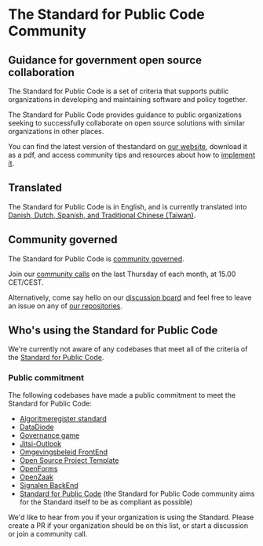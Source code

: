 # The Standard for Public Code Community

## Guidance for government open source collaboration

The Standard for Public Code is a set of criteria that supports public organizations in developing and maintaining software and policy together.

The Standard for Public Code provides guidance to public organizations seeking to successfully collaborate on open source solutions with similar organizations in other places.

You can find the latest version of thestandard on [our website](https://www.standardforpubliccode.org/), download it as a pdf, and access community tips and resources about how to [implement it](https://standard-for-public-code.github.io/community-implementation-guide-standard/).

## Translated 

The Standard for Public Code is in English, and is currently translated into [Danish, Dutch, Spanish, and Traditional Chinese (Taiwan)](https://translations.standardforpubliccode.org/).

## Community governed

The Standard for Public Code is [community governed](https://github.com/standard-for-public-code/standard-for-public-code/blob/develop/GOVERNANCE.md).

Join our [community calls](https://meet.jit.si/standard-for-public-code) on the last Thursday of each month, at 15.00 CET/CEST.

Alternatively, come say hello on our [discussion board](https://github.com/standard-for-public-code/standard-for-public-code/discussions) and feel free to leave an issue on any of [our repositories](https://github.com/orgs/standard-for-public-code/repositories).

## Who's using the Standard for Public Code

We're currently not aware of any codebases that meet all of the criteria of the [Standard for Public Code](https://standard.publiccode.net/).

### Public commitment

The following codebases have made a public commitment to meet the Standard for Public Code:

* [Algoritmeregister standard](https://github.com/Algoritmeregister/standard#standard-for-public-code-compliance)
* [DataDiode](https://github.com/CyberInnovationHub-NLD/OpenSourceDataDiode#standard-for-public-code)
* [Governance game](https://github.com/publiccodenet/governance-game#contributing)
* [Jitsi-Outlook](https://github.com/diggsweden/jitsi-outlook/blob/main/CONTRIBUTING.adoc#standard-for-public-code)
* [Omgevingsbeleid FrontEnd](https://github.com/Provincie-Zuid-Holland/Omgevingsbeleid-Frontend#standard-for-public-code)
* [Open Source Project Template](https://github.com/diggsweden/open-source-project-template/blob/main/CONTRIBUTING.adoc#standard-for-public-code)
* [OpenForms](https://github.com/open-formulieren/open-forms/blob/master/CONTRIBUTING.md)
* [OpenZaak](https://github.com/open-zaak/open-zaak/blob/main/CONTRIBUTING.md)
* [Signalen BackEnd](https://github.com/Amsterdam/signals/blob/master/docs/CONTRIBUTING.md)
* [Standard for Public Code](https://github.com/publiccodenet/standard#help-improve-this-standard) (the Standard for Public Code community aims for the Standard itself to be as compliant as possible)

We'd like to hear from you if your organization is using the Standard. Please create a PR if your organization should be on this list, or start a discussion or join a community call.
